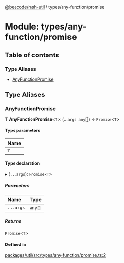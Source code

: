 [@beecode/msh-util](../README.md) / types/any-function/promise

# Module: types/any-function/promise

## Table of contents

### Type Aliases

- [AnyFunctionPromise](types_any_function_promise.md#anyfunctionpromise)

## Type Aliases

### AnyFunctionPromise

Ƭ **AnyFunctionPromise**<`T`\>: (...`args`: `any`[]) => `Promise`<`T`\>

#### Type parameters

| Name |
| :------ |
| `T` |

#### Type declaration

▸ (`...args`): `Promise`<`T`\>

##### Parameters

| Name | Type |
| :------ | :------ |
| `...args` | `any`[] |

##### Returns

`Promise`<`T`\>

#### Defined in

[packages/util/src/types/any-function/promise.ts:2](https://github.com/beecode-rs/msh-util/blob/1217d8d/src/types/any-function/promise.ts#L2)
